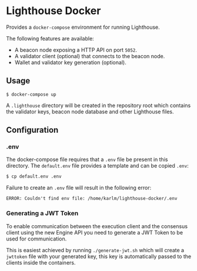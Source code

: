 # Lighthouse Docker

Provides a `docker-compose` environment for running Lighthouse.

The following features are available:

- A beacon node exposing a HTTP API on port `5052`.
- A validator client (optional) that connects to the beacon node.
- Wallet and validator key generation (optional).

## Usage

`$ docker-compose up`

A `.lighthouse` directory will be created in the repository root which contains
the validator keys, beacon node database and other Lighthouse files.

## Configuration

### .env

The docker-compose file requires that a `.env` file be present in this
directory. The `default.env` file provides a template and can be copied `.env`:

```bash
$ cp default.env .env
```

Failure to create an `.env` file will result in the following error:

```
ERROR: Couldn't find env file: /home/karlm/lighthouse-docker/.env
```

### Generating a JWT Token

To enable communication between the execution client and the consensus client using the new Engine API you need to generate a JWT Token to be used for communication.

This is easiest achieved by running `./generate-jwt.sh` which will create a `jwttoken` file with your generated key, this key is automatically passed to the clients inside the containers.
